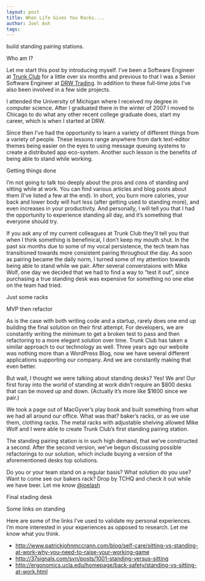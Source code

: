 ```yaml
---
layout: post
title: When Life Gives You Racks....
author: Joel Ash
tags: 
---
```

build standing pairing stations.

Who am I?

Let me start this post by introducing myself. I’ve been a Software Engineer at [Trunk Club](http://trunkclub.com/) for a little over six months and previous to that I was a Senior Software Engineer at [DRW Trading](http://drw.com/). In addition to these full-time jobs I’ve also been involved in a few side projects.

I attended the University of Michigan where I received my degree in computer science. After I graduated there in the winter of 2007 I moved to Chicago to do what any other recent college graduate does, start my career, which is when I started at DRW.

Since then I’ve had the opportunity to learn a variety of different things from a variety of people. These lessons range anywhere from dark text-editor themes being easier on the eyes to using message queuing systems to create a distributed app eco-system. Another such lesson is the benefits of being able to stand while working.

<!-- more -->

Getting things done

I’m not going to talk too deeply about the pros and cons of standing and sitting while at work. You can find various articles and blog posts about them (I’ve listed a few at the end). In short, you burn more calories, your back and lower body will hurt less (after getting used to standing more), and even increases in your productivity. And personally, I will tell you that I had the opportunity to experience standing all day, and it’s something that everyone should try.

If you ask any of my current colleagues at Trunk Club they’ll tell you that when I think something is benefinical, I don’t keep my mouth shut. In the past six months due to some of my vocal persistence, the tech team has transitioned towards more consistent pairing throughout the day. As soon as pairing became the daily norm, I turned some of my attention towards being able to stand while we pair. After several converstaions with Mike Wolf, one day we decided that we had to find a way to “test it out”, since purchasing a true standing desk was expensive for something no one else on the team had tried.

Just some racks



MVP then refactor

As is the case with both writing code and a startup, rarely does one end up building the final solution on their first attempt. For developers, we are constantly writing the minimum to get a broken test to pass and then refactoring to a more elegant solution over time. Trunk Club has taken a similar approach to our technology as well. Three years ago our website was nothing more than a WordPress Blog, now we have several different applications supporting our company. And we are constantly making that even better.

But wait, I thought we were talking about standing desks? Yes! We are! Our first foray into the world of standing at work didn’t require an $800 desks that can be moved up and down. (Actually it’s more like $1600 since we pair.)

We took a page out of MacGyver’s play book and built something from what we had all around our office. What was that? baker’s racks, or as we use them, clothing racks. The metal racks with adjustable shelving allowed Mike Wolf and I were able to create Trunk Club’s first standing pairing station.

The standing pairing station is in such high demand, that we’ve constructed a second. After the second version, we’ve begun discussing possible refactorings to our solution, which include buying a version of the aforementioned desks top solutions.

Do you or your team stand on a regular basis? What solution do you use? Want to come see our bakers rack? Drop by TCHQ and check it out while we have beer. Let me know [@joelash](https://twitter.com/joelash)

Final stading desk



Some links on standing

Here are some of the links I’ve used to validate my personal experiences. I’m more interested in your experiences as opposed to research. Let me know what you think.

- http://www.patrickjohnmccrann.com/blog/self-care/sitting-vs-standing-at-work-why-you-need-to-raise-your-working-game
- http://37signals.com/svn/posts/1001-standing-versus-sitting
- http://ergonomics.ucla.edu/homepage/back-safety/standing-vs-sitting-at-work.html
